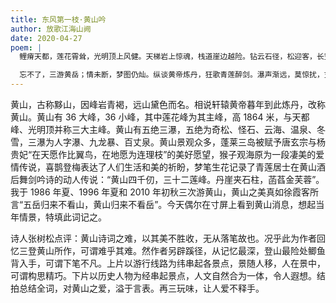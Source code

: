 ```yaml
---
title: 东风第一枝·黄山吟
author: 放歌江海山阙
date: 2020-04-27
poem: |
  鲤瘠天都，莲花霄耸，光明顶上风健。天梯岩上惊魂，栈道崖边越险。钻云石径，松迎客，长空鸣雁。雾缈中，观海仙猴，喜鹊登梅撩眼。

  忘不了，三游黄岳；情未断，梦图仍灿。纵谈黄帝炼丹，狂歌青莲醉剑。瀑声渐远，莫惊扰，玄环双燕。细想来，五岳奇观，怎比黟山奇艳！
---
```


黄山，古称黟山，因峰岩青褐，远山黛色而名。相说轩辕黄帝暮年到此炼丹，改称黄山。黄山有 36 大峰，36 小峰，其中莲花峰为其主峰，高 1864 米，与天都峰、光明顶并称三大主峰。黄山有五绝三瀑，五绝为奇松、怪石、云海、温泉、冬雪，三瀑为人字瀑、九龙暴、百丈泉。黄山景观众多，蓬莱三岛被赋予唐玄宗与杨贵妃“在天愿作比翼鸟，在地愿为连理枝”的美好愿望，猴子观海原为一段凄美的爱情传说，喜鹊登梅表达了人们生活和美的祈盼，梦笔生花记录了青莲居士在黄山酒后舞剑吟诗的动人传说：“黄山四千仞，三十二莲峰。丹崖夹石柱，菡萏金芙蓉”。我于 1986 年夏、1996 年夏和 2010 年初秋三次游黄山，黄山之美真如徐霞客所言“五岳归来不看山，黄山归来不看岳”。今天偶尔在寸屏上看到黄山消息，想起当年情景，特填此词记之。

诗人张树松点评：黄山诗词之难，以其美不胜收，无从落笔故也。况乎此为作者回忆三登黄山所作，可谓难乎其难。然作者另辟蹊径，从记忆最深，登山最险处鲫鱼背入手，可谓下笔不凡。上片以游行线路为纬串起各景点，景随人移，人在景中，可谓构思精巧。下片以历史人物为经串起景点，人文自然合为一体，令人遐想。结拍总结全词，对黄山之爱，溢于言表。再三玩味，让人爱不释手。
